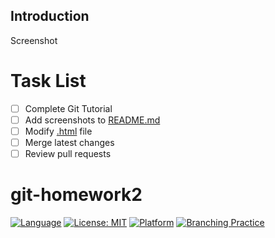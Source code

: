 
## Introduction

Screenshot

# Task List

- [ ] Complete Git Tutorial
- [ ] Add screenshots to [README.md](README.md)
- [ ] Modify [.html](index.html) file
- [ ] Merge latest changes
- [ ] Review pull requests

# git-homework2

[![Language](https://img.shields.io/badge/Language-HTML-orange?logo=html)](https://www.w3schools.com/html/)
[![License: MIT](https://img.shields.io/badge/License-MIT-red.svg)](https://github.com/Group21-SWE/HW1/blob/main/LICENSE.md)
[![Platform](https://img.shields.io/badge/Platform-Linux-blue?logo=linux&labelColor=black)](https://www.linux.org/)
[![Branching Practice](https://img.shields.io/badge/Platform-Linux-blue?logo=linux&labelColor=black)](https://learngitbranching.js.org/)
